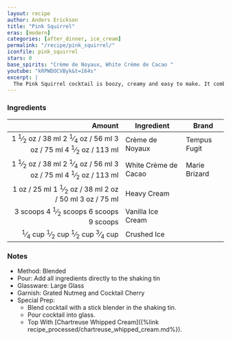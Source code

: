 ```yaml
---
layout: recipe
author: Anders Erickson
title: "Pink Squirrel"
eras: [modern]
categories: [after_dinner, ice_cream]
permalink: "/recipe/pink_squirrel/"
iconfile: pink_squirrel
stars: 0
base_spirits: "Crème de Noyaux, White Crème de Cacao "
youtube: "kRPWDOCVByk&t=164s"
excerpt: |
  The Pink Squirrel cocktail is boozy, creamy and easy to make. It combines the unusual liqueur, creme de noyaux, with creme de cacao and heavy cream, and ties to a legendary Midwest cocktail bar.
---
```


### Ingredients

|   Amount | Ingredient           | Brand         |
| -------: | -------------------- | ------------- |
|   <span class="onex active">1 <sup>1</sup>&frasl;<sub>2</sub> oz  / 38 ml</span> <span class="onehalfx">2 <sup>1</sup>&frasl;<sub>4</sub> oz  / 56 ml</span> <span class="twox">3 oz  / 75 ml</span> <span class="threex">4 <sup>1</sup>&frasl;<sub>2</sub> oz  / 113 ml</span>| Crème de Noyaux      | Tempus Fugit  |
|   <span class="onex active">1 <sup>1</sup>&frasl;<sub>2</sub> oz  / 38 ml</span> <span class="onehalfx">2 <sup>1</sup>&frasl;<sub>4</sub> oz  / 56 ml</span> <span class="twox">3 oz  / 75 ml</span> <span class="threex">4 <sup>1</sup>&frasl;<sub>2</sub> oz  / 113 ml</span>| White Crème de Cacao | Marie Brizard |
|     <span class="onex active">1 oz  / 25 ml</span> <span class="onehalfx">1 <sup>1</sup>&frasl;<sub>2</sub> oz  / 38 ml</span> <span class="twox">2 oz  / 50 ml</span> <span class="threex">3 oz  / 75 ml</span>| Heavy Cream          |
| <span class="onex active">3 scoops </span> <span class="onehalfx">4 <sup>1</sup>&frasl;<sub>2</sub> scoops </span> <span class="twox">6 scoops </span> <span class="threex">9 scoops </span>| Vanilla Ice Cream    |
| <span class="onex active"> <sup>1</sup>&frasl;<sub>4</sub> cup </span> <span class="onehalfx"> <sup>1</sup>&frasl;<sub>2</sub> cup </span> <span class="twox"> <sup>1</sup>&frasl;<sub>2</sub> cup </span> <span class="threex"> <sup>3</sup>&frasl;<sub>4</sub> cup </span>| Crushed Ice          |

### Notes

- Method: Blended
- Pour: Add all ingredients directly to the shaking tin
- Glassware: Large Glass
- Garnish: Grated Nutmeg and Cocktail Cherry
- Special Prep:
  - Blend cocktail with a stick blender in the shaking tin.
  - Pour cocktail into glass.
  - Top With [Chartreuse Whipped Cream]({%link recipe_processed/chartreuse_whipped_cream.md%}).

    
<script type="application/ld+json">
{
  "@context": "https://schema.org",
  "@type": "Recipe",
  "author": {
    "@type": "Person",
    "name": "{{ page.author }}"
    },
  "image": "{%- for page in page.categories limit: 1 %}{% assign cat = site.data.categories | where: "slug", page | first %}{{ site.url }}{{ site.baseurl}}/assets/images/category_{{cat.slug}}.svg{% endfor -%}",
  "description": "{{ page.excerpt | strip_html | replace: '"', "'" }}",
  "recipeIngredient": [
  "1.5 oz Crème de Noyaux ",
  "1.5 oz White Crème de Cacao",
  "1 oz Heavy Cream ",
  "3 scoops Vanilla Ice Cream ",
  "0.25 cup Crushed Ice "
    ],
  "name": "{{ page.title }}",
  "recipeInstructions": [
    {
      "@type": "HowToStep",
      "text": "- Method: Blended"
    },
    {
      "@type": "HowToStep",
      "text": "- Pour: Add all ingredients directly to the shaking tin"
    },
    {
      "@type": "HowToStep",
      "text": "- Glassware: Large Glass"
    },
    {
      "@type": "HowToStep",
      "text": "- Garnish: Grated Nutmeg and Cocktail Cherry"
    },
    {
      "@type": "HowToStep",
      "text": "- Special Prep:"
    },
    {
      "@type": "HowToStep",
      "text": "  - Blend cocktail with a stick blender in the shaking tin."
    },
    {
      "@type": "HowToStep",
      "text": "  - Pour cocktail into glass."
    },
    {
      "@type": "HowToStep",
      "text": "  - Top With [Chartreuse Whipped Cream]({%link recipe_processed/chartreuse_whipped_cream.md%})."
    }
    ],
  "recipeYield": "1 cocktail",
  "recipeCategory": "cocktail",
  {% if page.stars and site.data.ratings[page.iconfile].ratings -%}"aggregateRating": {
   "@type": "AggregateRating",
   "ratingValue": "{%- include stars_metadata.html %}",
   "bestRating": "5",
   "reviewCount": "2"}{%- endif %}
  "recipeCuisine": "global",
  "prepTime": "PT20M",
  "cookTime": "PT15S",
  "keywords": "{{ page.title }}, cocktail, {{ page.eras }}, {%- include category_metadata.html -%}, {%- include spirits_metadata.html -%}"
}
</script>

    